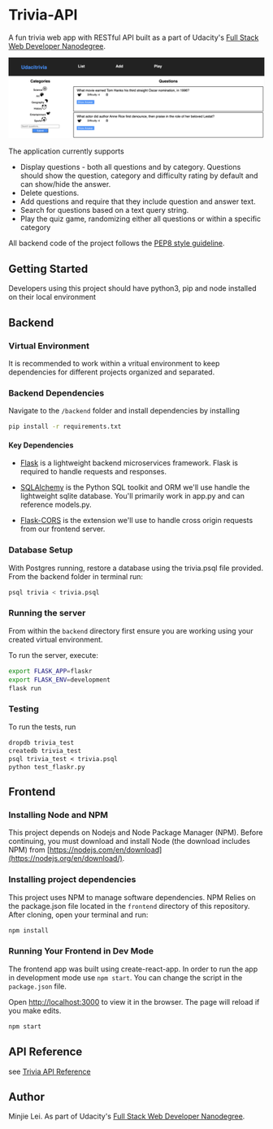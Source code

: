 # Trivia-API
A fun trivia web app with RESTful API built as a part of Udacity's [Full Stack Web Developer Nanodegree](https://www.udacity.com/course/full-stack-web-developer-nanodegree--nd0044).

![Trivia App](/img/sample.png)

The application currently supports
* Display questions - both all questions and by category. Questions should show the question, category and difficulty rating by default and can show/hide the answer.
* Delete questions.
* Add questions and require that they include question and answer text.
* Search for questions based on a text query string.
* Play the quiz game, randomizing either all questions or within a specific category

All backend code of the project follows the [PEP8 style guideline](https://www.python.org/dev/peps/pep-0008/).

## Getting Started

Developers using this project should have python3, pip and node installed on their local environment

## Backend

### Virtual Environment 

It is recommended to work within a vritual environment to keep dependencies for different projects organized and separated.

### Backend Dependencies

Navigate to the `/backend` folder and install dependencies by installing
```bash
pip install -r requirements.txt
```

#### Key Dependencies

- [Flask](http://flask.pocoo.org/)  is a lightweight backend microservices framework. Flask is required to handle requests and responses.

- [SQLAlchemy](https://www.sqlalchemy.org/) is the Python SQL toolkit and ORM we'll use handle the lightweight sqlite database. You'll primarily work in app.py and can reference models.py. 

- [Flask-CORS](https://flask-cors.readthedocs.io/en/latest/#) is the extension we'll use to handle cross origin requests from our frontend server. 

### Database Setup
With Postgres running, restore a database using the trivia.psql file provided. From the backend folder in terminal run:
```bash
psql trivia < trivia.psql
```

### Running the server

From within the `backend` directory first ensure you are working using your created virtual environment.

To run the server, execute:

```bash
export FLASK_APP=flaskr
export FLASK_ENV=development
flask run
```

### Testing
To run the tests, run
```
dropdb trivia_test
createdb trivia_test
psql trivia_test < trivia.psql
python test_flaskr.py
```

## Frontend
### Installing Node and NPM

This project depends on Nodejs and Node Package Manager (NPM). Before continuing, you must download and install Node (the download includes NPM) from [https://nodejs.com/en/download](https://nodejs.org/en/download/).

### Installing project dependencies

This project uses NPM to manage software dependencies. NPM Relies on the package.json file located in the `frontend` directory of this repository. After cloning, open your terminal and run:

```bash
npm install
```

### Running Your Frontend in Dev Mode

The frontend app was built using create-react-app. In order to run the app in development mode use ```npm start```. You can change the script in the ```package.json``` file. 

Open [http://localhost:3000](http://localhost:3000) to view it in the browser. The page will reload if you make edits.<br>

```bash
npm start
```

## API Reference
see [Trivia API Reference](https://github.com/minjielei/Trivia-API/blob/master/API_Reference.md)

## Author
Minjie Lei. As part of Udacity's [Full Stack Web Developer Nanodegree](https://www.udacity.com/course/full-stack-web-developer-nanodegree--nd0044).
